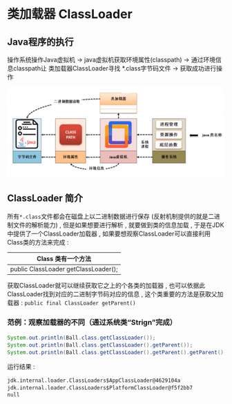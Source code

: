 # 类加载器 ClassLoader

## Java程序的执行

操作系统操作Java虚拟机 -> java虚拟机获取环境属性(classpath) -> 通过环境信息classpath让 类加载器ClassLoader寻找 *.class字节码文件 -> 获取成功进行操作

![1563949025013](assets/1563949025013.png)

## ClassLoader 简介

所有`*.class`文件都会在磁盘上以二进制数据进行保存 (反射机制提供的就是二进制文件的解析能力) , 但是如果想要进行解析 , 就要做到类的信息加载 , 于是在JDK中提供了一个ClassLoader加载器 , 如果要想观察ClassLoader可以直接利用Class类的方法来完成 :

| Class 类有一个方法                   |
| ------------------------------------ |
| public ClassLoader getClassLoader(); |

获取ClassLoader就可以继续获取它之上的个各类的加载器 , 也可以依据此 ClassLoader找到对应的二进制字节码对应的信息 , 这个类重要的方法是获取父加载器 : `public final ClassLoader getParent() `

### 范例：观察加载器的不同（通过系统类“Strign”完成）

```java
System.out.println(Ball.class.getClassLoader());
System.out.println(Ball.class.getClassLoader().getParent());
System.out.println(Ball.class.getClassLoader().getParent().getParent();
```

运行结果 : 

```cmd
jdk.internal.loader.ClassLoaders$AppClassLoader@4629104a
jdk.internal.loader.ClassLoaders$PlatformClassLoader@f5f2bb7
null
```

